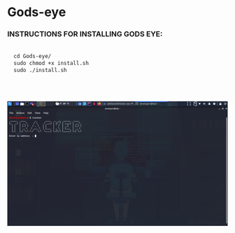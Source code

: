 # Gods-eye

<html>
  <head>
    <h3> INSTRUCTIONS FOR INSTALLING GODS EYE:
    </h2>
  </head>
  <body>
   <pre>
  <code>
  cd Gods-eye/
  sudo chmod +x install.sh
  sudo ./install.sh
  </code>
</pre>
    </br>
  </br>
  <img src ="/screenshot/Screenshot 2020-06-12 05:49:18.png" alt="img not found"
    </html>
    

